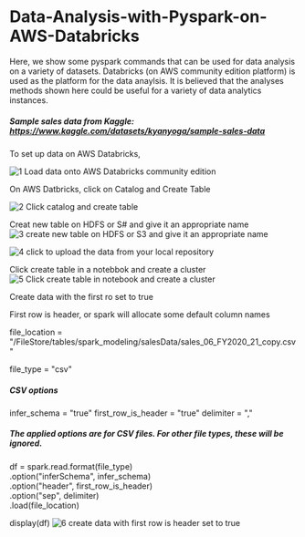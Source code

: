 # Data-Analysis-with-Pyspark-on-AWS-Databricks

Here, we show some pyspark commands that can be used for data analysis on a variety of datasets. Databricks (on AWS community edition platform) is used as the platform for the data anaylsis. It is believed that the analyses methods shown here could be useful for a variety of data analytics instances. 

##### Sample sales data from Kaggle: https://www.kaggle.com/datasets/kyanyoga/sample-sales-data
To set up data on AWS Databricks, 

![1 Load data onto AWS Databricks community edition](https://github.com/user-attachments/assets/2d4622f7-53df-47b8-9100-87148b7050d9)

On AWS Datbricks, click on Catalog and Create Table

![2 Click catalog and create table](https://github.com/user-attachments/assets/8e8c80e3-0db6-421d-9f38-13e62a360bbf)

Creat new table on HDFS or S# and give it an appropriate name
![3 create new table on HDFS or S3 and give it an appropriate name ](https://github.com/user-attachments/assets/2a4963ee-8e8b-42f2-9e34-c4783c8c369f)


![4 click to upload the data from your local repository](https://github.com/user-attachments/assets/c0f9358c-fc5a-4695-b255-dc673385338b)

Click create table in a notebbok and create a cluster
![5 Click create table in notebook and create a cluster](https://github.com/user-attachments/assets/63f1927c-79c4-445b-bcfa-a5a04505ccc4)

Create data with the first ro set to true

First row is header, or spark will allocate some default column names

file_location = "/FileStore/tables/spark_modeling/salesData/sales_06_FY2020_21_copy.csv"

file_type = "csv"

##### CSV options
infer_schema = "true"
first_row_is_header = "true"
delimiter = ","

##### The applied options are for CSV files. For other file types, these will be ignored.
df = spark.read.format(file_type) \
.option("inferSchema", infer_schema) \
.option("header", first_row_is_header) \
.option("sep", delimiter) \
.load(file_location)

display(df)
![6 create data with first row is header set to true](https://github.com/user-attachments/assets/fdd08a1a-b80d-498d-bb83-ff2240678e6b)




